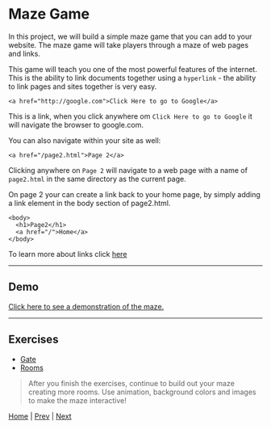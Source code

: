 # Maze Game

In this project, we will build a simple maze game that you can add to your website. The maze game will take players through a maze of web pages and links.

This game will teach you one of the most powerful features of the internet. This is the ability to link documents together using a `hyperlink` - the ability to link pages and sites together is very easy.


```
<a href="http://google.com">Click Here to go to Google</a>
```

This is a link, when you click anywhere om `Click Here to go to Google` it will navigate the browser to google.com.

You can also navigate within your site as well:

```
<a href="/page2.html">Page 2</a>
```

Clicking anywhere on `Page 2` will navigate to a web page with a name of `page2.html` in the same directory as the current page.

On page 2 your can create a link back to your home page, by simply adding a link element
in the body section of page2.html.

```
<body>
  <h1>Page2</h1>
  <a href="/">Home</a>
</body>
```

To learn more about links click [here](learn)

---

## Demo

[Click here to see a demonstration of the maze.](demo)

---

## Exercises

- [Gate](1)
- [Rooms](2)

> After you finish the exercises, continue to build out your maze creating more rooms. Use animation, background colors and images to make the maze interactive!


[Home](/) | [Prev](/2-first-web-site/) | [Next](/4-magic-eight-ball/)
